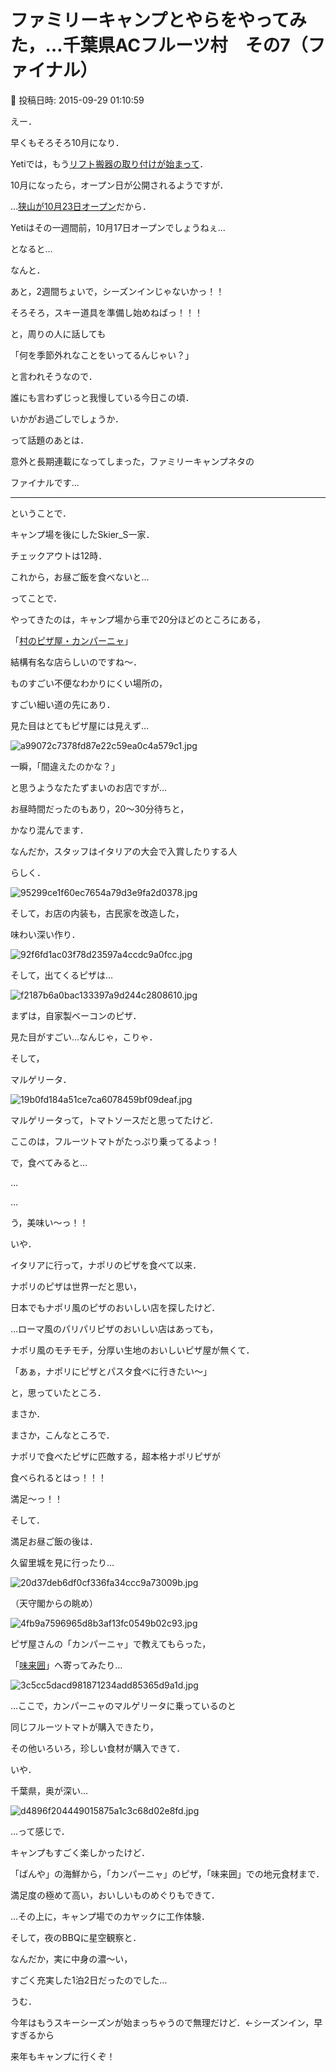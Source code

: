 # ファミリーキャンプとやらをやってみた，…千葉県ACフルーツ村　その7（ファイナル）

📅 投稿日時: 2015-09-29 01:10:59

えー．


早くもそろそろ10月になり．


Yetiでは，もう[リフト搬器の取り付けが始まって](https://www.facebook.com/YetiSnowtown/photos/a.528061393949908.1073741827.158928194196565/875854679170576/?type=3&theater)．


10月になったら，オープン日が公開されるようですが．





…[狭山が10月23日オープン](http://www.sayama-ski.jp/)だから．


Yetiはその一週間前，10月17日オープンでしょうねぇ…





となると…


なんと．


あと，2週間ちょいで，シーズンインじゃないかっ！！


そろそろ，スキー道具を準備し始めねばっ！！！





と，周りの人に話しても


「何を季節外れなことをいってるんじゃい？」


と言われそうなので．


誰にも言わずじっと我慢している今日この頃．


いかがお過ごしでしょうか．





って話題のあとは．


意外と長期連載になってしまった，ファミリーキャンプネタの


ファイナルです…


----





ということで．


キャンプ場を後にしたSkier_S一家．





チェックアウトは12時．


これから，お昼ご飯を食べないと…





ってことで．


やってきたのは，キャンプ場から車で20分ほどのところにある，


「[村のピザ屋・カンパーニャ](http://muranopizzaya.com/)」


結構有名な店らしいのですね～．





ものすごい不便なわかりにくい場所の，


すごい細い道の先にあり．


見た目はとてもピザ屋には見えず…




![a99072c7378fd87e22c59ea0c4a579c1.jpg](images/a99072c7378fd87e22c59ea0c4a579c1.jpg)




一瞬，「間違えたのかな？」


と思うようなたたずまいのお店ですが…


お昼時間だったのもあり，20～30分待ちと，


かなり混んでます．





なんだか，スタッフはイタリアの大会で入賞したりする人


らしく．




![95299ce1f60ec7654a79d3e9fa2d0378.jpg](images/95299ce1f60ec7654a79d3e9fa2d0378.jpg)




そして，お店の内装も，古民家を改造した，


味わい深い作り．




![92f6fd1ac03f78d23597a4ccdc9a0fcc.jpg](images/92f6fd1ac03f78d23597a4ccdc9a0fcc.jpg)







そして，出てくるピザは…




![f2187b6a0bac133397a9d244c2808610.jpg](images/f2187b6a0bac133397a9d244c2808610.jpg)




まずは，自家製ベーコンのピザ．


見た目がすごい…なんじゃ，こりゃ．





そして，


マルゲリータ．




![19b0fd184a51ce7ca6078459bf09deaf.jpg](images/19b0fd184a51ce7ca6078459bf09deaf.jpg)




マルゲリータって，トマトソースだと思ってたけど．


ここのは，フルーツトマトがたっぷり乗ってるよっ！





で，食べてみると…


…


…


う，美味い～っ！！





いや．


イタリアに行って，ナポリのピザを食べて以来．


ナポリのピザは世界一だと思い，


日本でもナポリ風のピザのおいしい店を探したけど．





…ローマ風のパリパリピザのおいしい店はあっても，


ナポリ風のモチモチ，分厚い生地のおいしいピザ屋が無くて．


「あぁ，ナポリにピザとパスタ食べに行きたい～」


と，思っていたところ．





まさか．


まさか，こんなところで．


ナポリで食べたピザに匹敵する，超本格ナポリピザが


食べられるとはっ！！！


満足～っ！！





そして．


満足お昼ご飯の後は．


久留里城を見に行ったり…




![20d37deb6df0cf336fa34ccc9a73009b.jpg](images/20d37deb6df0cf336fa34ccc9a73009b.jpg)




（天守閣からの眺め）




![4fb9a7596965d8b3af13fc0549b02c93.jpg](images/4fb9a7596965d8b3af13fc0549b02c93.jpg)







ピザ屋さんの「カンパーニャ」で教えてもらった，


「[味来囲](http://www.ja-kimitu.or.jp/safe_farm_products/direct_sale_market/mirai_obitu.html)」へ寄ってみたり…




![3c5cc5dacd981871234add85365d9a1d.jpg](images/3c5cc5dacd981871234add85365d9a1d.jpg)




…ここで，カンパーニャのマルゲリータに乗っているのと


同じフルーツトマトが購入できたり，


その他いろいろ，珍しい食材が購入できて．


いや．


千葉県，奥が深い…




![d4896f204449015875a1c3c68d02e8fd.jpg](images/d4896f204449015875a1c3c68d02e8fd.jpg)







…って感じで．


キャンプもすごく楽しかったけど．


「ばんや」の海鮮から，「カンパーニャ」のピザ，「味来囲」での地元食材まで．


満足度の極めて高い，おいしいものめぐりもできて．





…その上に，キャンプ場でのカヤックに工作体験．


そして，夜のBBQに星空観察と．


なんだか，実に中身の濃～い，


すごく充実した1泊2日だったのでした…





うむ．


今年はもうスキーシーズンが始まっちゃうので無理だけど．←シーズンイン，早すぎるから


来年もキャンプに行くぞ！
